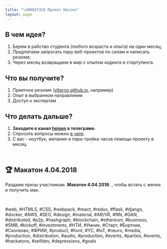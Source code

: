 ```yaml
---
title: "\U0001F3C6 Проект Heisen"
layout: page
---
```


<!-- <h1 style="color: black;">{{page.title}}</h1> -->

## В чем идея?
1. Берем в рабство студента (любого возраста и опыта) на один месяц;
2. *Предлагаем* запрогать пару веб-проектов по силам и написать резюме;
3. Через месяц возвращаем в мир с опытом кодинга и стартупинга.


## Что вы получите?
1. Приятное резюме (<a href="https://vlterno.github.io">vlterno.github.io</a>, например)
2. Опыт в выбранном направлении 
3. Доступ к экспертам

## Что делать дальше?
1. <strong>Заходите в канал <a href="https://t.me/heisenhub">heisen</a> в телеграме.</strong>
2. Спросить вопросы можно <a href="https://t.me/heisenflood">в чате</a>. 
3. С вас - ноутбук, желание и пара-тройка часов помощи проекту в месяц.

<br>

## 🏆 Макатон 4.04.2018
Раздаем призы участникам. <b>Макатон 4.04.2018</b>: <span id="clock"></span>, чтобы встать с жепки и получить мак.

<br>

<span id="hashlist">#web, #HTML5, #CSS, #webpack, #react, #redux, #flask, #django, #docker, #AWS, #SEO, #design, #material, #AR/VR, #NN, #GAN, #distributed, #p2p, #hashgraph, #blockchain, #ethereum, #business, #SMB, #kickoff, #investments, #НТИ, #Умник, #Старт, #Бортник, #Сколково, #ФРИИ, #product, #hunt, #YC, #IoT, #neuro, #media, #production, #distribution, #audio, #production, #events, #parties, #events, #hackatons, #selfdev, #depressions, #goals</span>

<script src="//code.jquery.com/jquery.js"></script>
<script src="//cdn.rawgit.com/hilios/jQuery.countdown/2.2.0/dist/jquery.countdown.min.js"></script>
<script type="text/javascript">
$('#clock').countdown('2018/04/04', function(event) {
  $(this).html(event.strftime('%H час(ов/а)'));
});
</script>
<style>
@keyframes waggle {
  0% {
    transform: none;
  }
  50% {
    transform: rotateZ(-20deg) scale(1.2);
  }
  60% {
    transform: rotateZ(25deg) scale(1.2);
  }
  67.5% {
    transform: rotateZ(-15deg) scale(1.2);
  }
  75% {
    transform: rotateZ(15deg) scale(1.2);
  }
  82.5% {
    transform: rotateZ(-12deg) scale(1.2);
  }
  85% {
    transform: rotateZ(0) scale(1.2);
  }
  100% {
    transform: rotateZ(0) scale(1);
  }
}
</style>